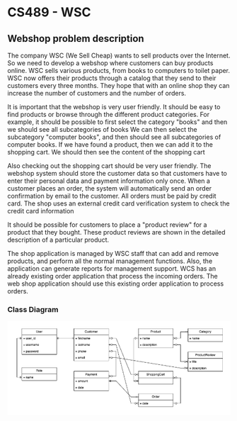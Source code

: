 # CS489 - WSC

## Webshop problem description
The company WSC (We Sell Cheap) wants to sell products over the Internet. So we need to develop a webshop where customers can buy products online. WSC sells various products, from books to computers to toilet paper.
WSC now offers their products through a catalog that they send to their customers every three months. They hope that with an online shop they can increase the number of customers and the number of orders.

It is important that the webshop is very user friendly. It should be easy to find products or browse through the different product categories. For example, it should be possible to first select the category "books" and then we should see all subcategories of books We can then select the subcategory "computer books", and then should see all subcategories of computer books. If we have found a product, then we can add it to the shopping cart. We should then see the content of the shopping cart

Also checking out the shopping cart should be very user friendly. The webshop system should store the customer data so that customers have to enter their personal data and payment information only once. When a customer places an order, the system will automatically send an order confirmation by email to the customer. All orders must be paid by credit card. The shop uses an external credit card verification system to check the credit card information

It should be possible for customers to place a "product review" for a product that they bought. These product reviews are shown in the detailed description of a particular product.

The shop application is managed by WSC staff that can add and remove products, and perform all the normal management functions.
Also, the application can generate reports for management support.
WCS has an already existing order application that process the incoming orders. The web shop application should use this existing order application to process orders.

### Class Diagram
<img src="https://github.com/taingy-srun/cs489-wsc/blob/master/docs/WSC-ClassDiagram.png">